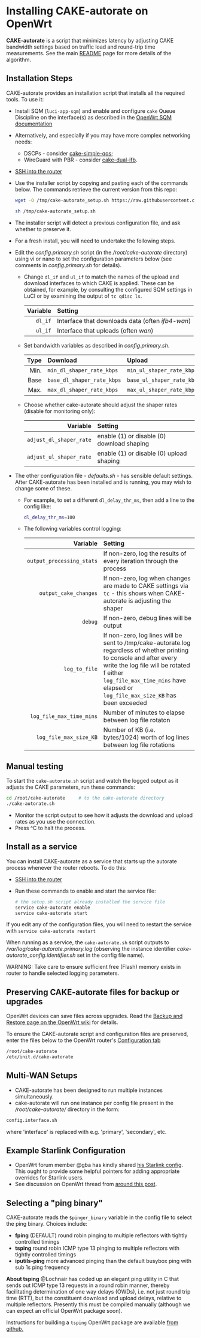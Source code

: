 # Installing CAKE-autorate on OpenWrt

**CAKE-autorate** is a script that minimizes latency by adjusting CAKE bandwidth settings based on traffic load and round-trip time measurements. See the main [README](./README.md) page for more details of the algorithm.

## Installation Steps

CAKE-autorate provides an installation script that installs all the required tools. To use it:

- Install SQM (`luci-app-sqm`) and enable and configure `cake` Queue Discipline on the interface(s) as described in the [OpenWrt SQM documentation](https://openwrt.org/docs/guide-user/network/traffic-shaping/sqm)
- Alternatively, and especially if you may have more complex networking needs:
   - DSCPs - consider [cake-simple-qos](https://github.com/lynxthecat/cake-qos-simple);
   - WireGuard with PBR - consider [cake-dual-ifb](https://github.com/lynxthecat/cake-dual-ifb).
- [SSH into the router](https://openwrt.org/docs/guide-quick-start/sshadministration)
- Use the installer script by copying and pasting each of the commands below.
The commands retrieve the current version from this repo:

   ```bash
   wget -O /tmp/cake-autorate_setup.sh https://raw.githubusercontent.com/lynxthecat/CAKE-autorate/master/setup.sh
   
   sh /tmp/cake-autorate_setup.sh
   ```

- The installer script will detect a previous configuration file, and ask whether to preserve it. 
- For a fresh install, you will need to undertake the following steps.
- Edit the _config.primary.sh_ script (in the _/root/cake-autorate_ directory) using vi or nano to set the configuration parameters below (see comments in _config.primary.sh_ for details).

  - Change `dl_if` and `ul_if` to match the names of the upload and download interfaces to which CAKE is applied. These can be obtained, for example, by consulting the
  configured SQM settings in LuCI or by examining the output of `tc qdisc ls`.

      | Variable | Setting |
      |----: |   :-------- |
      | `dl_if` | Interface that downloads data (often _ifb4-wan_)
      | `ul_if` | Interface that uploads (often _wan_) |

  - Set bandwidth variables as described in _config.primary.sh_.

      | Type | Download | Upload |
      |----: |   :-------- | :------ |
      | Min. | `min_dl_shaper_rate_kbps` | `min_ul_shaper_rate_kbps` |
      | Base | `base_dl_shaper_rate_kbps` | `base_ul_shaper_rate_kbps` |
      | Max. | `max_dl_shaper_rate_kbps` | `max_ul_shaper_rate_kbps` |

   - Choose whether cake-autorate should adjust the shaper rates (disable for monitoring only):
  
      | Variable | Setting |
      |----: |   :-------- |
      | `adjust_dl_shaper_rate` | enable (1) or disable (0) download shaping |
      | `adjust_ul_shaper_rate` | enable (1) or disable (0) upload shaping |

- The other configuration file - _defaults.sh_ - has sensible default settings. After CAKE-autorate has been installed and is running, you may wish to change some of these.
  
  - For example, to set a different `dl_delay_thr_ms`, then add a line to the config like:
  
     ```bash
     dl_delay_thr_ms=100
     ```
  
  - The following variables control logging:

      | Variable | Setting |
      |----: |   :-------- |
      | `output_processing_stats` | If non-zero, log the results of every iteration through the process |
      | `output_cake_changes` | If non-zero, log when changes are made to CAKE settings via `tc` - this shows when CAKE-autorate is adjusting the shaper |
      | `debug` | If non-zero, debug lines will be output |
      | `log_to_file` | If non-zero, log lines will be sent to /tmp/cake-autorate.log regardless of whether printing to console and after every write the log file will be rotated f either `log_file_max_time_mins` have elapsed or `log_file_max_size_KB` has been exceeded |
      | `log_file_max_time_mins` | Number of minutes to elapse between log file rotaton |
      | `log_file_max_size_KB` | Number of KB (i.e. bytes/1024) worth of log lines between log file rotations |

## Manual testing

To start the `cake-autorate.sh` script and watch the logged output as it adjusts the CAKE parameters, run these commands:

   ```bash
   cd /root/cake-autorate     # to the cake-autorate directory
   ./cake-autorate.sh
   ```

- Monitor the script output to see how it adjusts the download and upload rates as you use the connection.
- Press ^C to halt the process.

## Install as a service

You can install CAKE-autorate as a service that starts up the autorate process whenever the router reboots. To do this:

- [SSH into the router](https://openwrt.org/docs/guide-quick-start/sshadministration)
- Run these commands to enable and start the service file:

   ```bash
   # the setup.sh script already installed the service file
   service cake-autorate enable
   service cake-autorate start
   ```

If you edit any of the configuration files, you will need to restart the service with `service cake-autorate restart`

When running as a service, the `cake-autorate.sh` script outputs to _/var/log/cake-autorate.primary.log_ (observing the instance identifier _cake-autorate\_config.identifier.sh_ set in the config file name).

WARNING: Take care to ensure sufficient free (Flash) memory exists in router to handle selected logging parameters.

## Preserving CAKE-autorate files for backup or upgrades

OpenWrt devices can save files across upgrades. Read the [Backup and Restore page on the OpenWrt wiki](https://openwrt.org/docs/guide-user/troubleshooting/backup_restore#customize_and_verify)
for details.

To ensure the CAKE-autorate script and configuration files are preserved, enter the files below to the OpenWrt router's [Configuration tab](https://openwrt.org/docs/guide-user/troubleshooting/backup_restore#back_up)

 ```bash
/root/cake-autorate
/etc/init.d/cake-autorate
 ```
  
## Multi-WAN Setups

- CAKE-autorate has been designed to run multiple instances simultaneously.
- cake-autorate will run one instance per config file present in the _/root/cake-autorate/_ directory in the form:

```bash
config.interface.sh
```

where 'interface' is replaced with e.g. 'primary', 'secondary', etc.

## Example Starlink Configuration

- OpenWrt forum member @gba has kindly shared [his Starlink config](Example_Starlink_config.sh).
This ought to provide some helpful pointers for adding appropriate overrides for Starlink users.
- See discussion on OpenWrt thread from
[around this post](https://forum.openwrt.org/t/cake-w-adaptive-bandwidth/108848/3100?u=lynx).

## Selecting a "ping binary"

CAKE-autorate reads the `$pinger_binary` variable in the config file to select the ping binary. Choices include:

- **fping** (DEFAULT) round robin pinging to multiple reflectors with tightly controlled timings
- **tsping** round robin ICMP type 13 pinging to multiple reflectors with tightly controlled timings
- **iputils-ping** more advanced pinging than the default busybox ping with sub 1s ping frequency

**About tsping** @Lochnair has coded up an elegant ping utility in C that sends out ICMP type 13 requests in a round robin manner, thereby facilitating determination of one way delays (OWDs), i.e. not just round trip time (RTT), but the constituent download and upload delays, relative to multiple reflectors. Presently this must be compiled manually (although we can expect an official OpenWrt package soon).

Instructions for building a `tsping` OpenWrt package are available [from github.](https://github.com/Lochnair/tsping)
